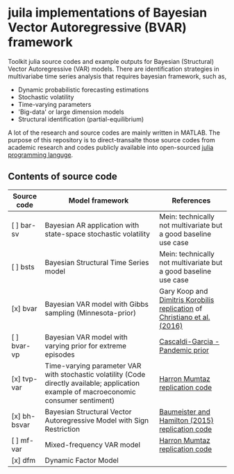 # juila implementations of Bayesian Vector Autoregressive (BVAR) framework
 Toolkit julia source codes and example outputs for Bayesian (Structural) Vector Autoregressive (VAR) models. There are identification strategies in multivariabe time series analysis that requires bayesian framework, such as, 
 * Dynamic probabilistic forecasting estimations
 * Stochastic volatility
 * Time-varying parameters
 * 'Big-data' or large dimension models
 * Structural identification (partial-equilibrium)

 A lot of the research and source codes are mainly written in MATLAB. The purpose of this repository is to direct-transalte those source codes from academic research and codes publicly available into open-sourced [julia programming languge](https://julialang.org/).

## Contents of source code
 | Source code | Model framework        | References
 --- | --- | --- 
 | [ ] bar-sv | Bayesian AR application with state-space stochastic volatility | Mein: technically not multivariate but a good baseline use case
 | [ ] bsts | Bayesian Structural Time Series model | Mein: technically not multivariate but a good baseline use case
 | [x] bvar | Bayesian VAR model with Gibbs sampling (Minnesota-prior)   | Gary Koop and [Dimitris Korobilis replication](https://sites.google.com/site/dimitriskorobilis/matlab) of [Christiano et al. (2016)](https://onlinelibrary.wiley.com/doi/pdf/10.3982/ECTA11776)
 | [ ] bvar-vp | Bayesian VAR model with varying prior for extreme episodes | [Cascaldi-Garcia - Pandemic prior](https://sites.google.com/site/cascaldigarcia/pandemic-priors-bvar)
 | [x] tvp-var | Time-varying parameter VAR with stochastic volatility (Code directly available; application example of macroeconomic consumer sentiment) | [Harron Mumtaz replication code](https://sites.google.com/site/hmumtaz77/research-papers) 
 | [x] bh-bsvar | Bayesian Structural Vector Autoregressive Model with Sign Restriction  | [Baumeister and Hamilton (2015) replication code](https://onlinelibrary.wiley.com/doi/abs/10.3982/ECTA12356)
 | [ ] mf-var | Mixed-frequency VAR model  | [Harron Mumtaz replication code](https://sites.google.com/site/hmumtaz77/research-papers) 
 | [x] dfm | Dynamic Factor Model | 
